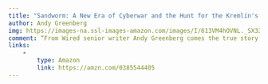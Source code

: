 ```yaml
---
title: "Sandworm: A New Era of Cyberwar and the Hunt for the Kremlin's Most Dangerous Hackers"
author: Andy Greenberg
img: https://images-na.ssl-images-amazon.com/images/I/613VM4hOVNL._SX329_BO1,204,203,200_.jpg    
comment: “From Wired senior writer Andy Greenberg comes the true story of the most devastating cyberattack in history and the desperate hunt to identify and track the elite Russian agents behind it.”
links:
    -
        type: Amazon
        link: https://amzn.com/0385544405
---
```

